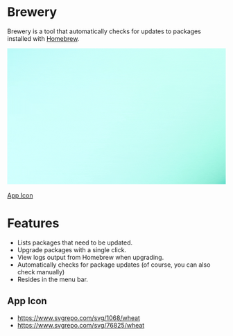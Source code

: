 # Brewery

Brewery is a tool that automatically checks for updates to packages installed with [Homebrew](https://brew.sh/).

![demo](screenshots/demo.gif)

[App Icon](https://www.svgrepo.com/svg/317476/bar)

# Features

- Lists packages that need to be updated.
- Upgrade packages with a single click.
- View logs output from Homebrew when upgrading.
- Automatically checks for package updates (of course, you can also check manually)
- Resides in the menu bar.

## App Icon

- <https://www.svgrepo.com/svg/1068/wheat>
- <https://www.svgrepo.com/svg/76825/wheat>

